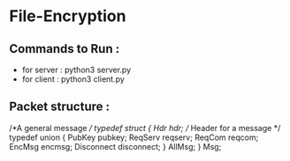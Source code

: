 # File-Encryption
## Commands to Run :
*  for server : python3 server.py
*  for client : python3 client.py
## Packet structure :
/*A general message */
typedef struct {
Hdr hdr; /* Header for a message */
typedef union {
PubKey pubkey;
ReqServ reqserv;
ReqCom reqcom;
EncMsg encmsg;
Disconnect disconnect;
} AllMsg;
} Msg;
    
